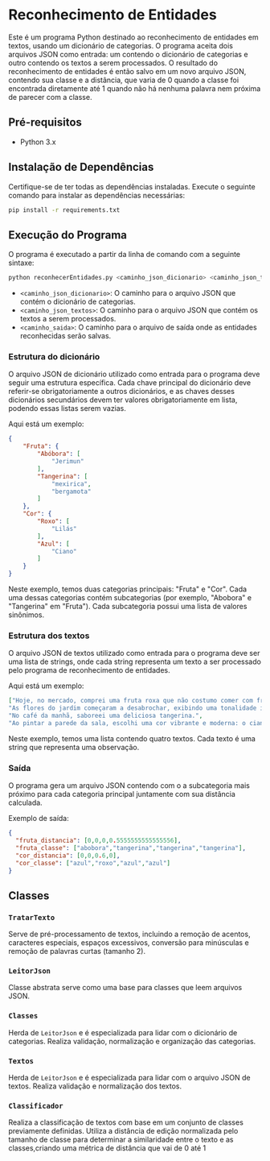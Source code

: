 # Reconhecimento de Entidades

Este é um programa Python destinado ao reconhecimento de entidades em textos, usando um dicionário de categorias. O programa aceita dois arquivos JSON como entrada: um contendo o dicionário de categorias e outro contendo os textos a serem processados. O resultado do reconhecimento de entidades é então salvo em um novo arquivo JSON, contendo sua classe e a distância, que varia de 0 quando a classe foi encontrada diretamente até 1 quando não há nenhuma palavra nem próxima de parecer com a classe.

## Pré-requisitos
- Python 3.x


## Instalação de Dependências
Certifique-se de ter todas as dependências instaladas. Execute o seguinte comando para instalar as dependências necessárias:

```bash
pip install -r requirements.txt
```

## Execução do Programa
O programa é executado a partir da linha de comando com a seguinte sintaxe:

```bash
python reconhecerEntidades.py <caminho_json_dicionario> <caminho_json_textos> <caminho_saida>
```

- `<caminho_json_dicionario>`: O caminho para o arquivo JSON que contém o dicionário de categorias.
- `<caminho_json_textos>`: O caminho para o arquivo JSON que contém os textos a serem processados.
- `<caminho_saida>`: O caminho para o arquivo de saída onde as entidades reconhecidas serão salvas.

### Estrutura do dicionário

O arquivo JSON de dicionário utilizado como entrada para o programa deve seguir uma estrutura específica. Cada chave principal do dicionário deve referir-se obrigatoriamente a outros dicionários, e as chaves desses dicionários secundários devem ter valores obrigatoriamente em lista, podendo essas listas serem vazias.

Aqui está um exemplo:

```json
{
    "Fruta": {
        "Abóbora": [
            "Jerimun"
        ],
        "Tangerina": [
            "mexirica",
            "bergamota"
        ]
    },
    "Cor": {
        "Roxo": [
            "Lilás"
        ],
        "Azul": [
            "Ciano"
        ]
    }
}
```

Neste exemplo, temos duas categorias principais: "Fruta" e "Cor". Cada uma dessas categorias contém subcategorias (por exemplo, "Abobora" e "Tangerina" em "Fruta"). Cada subcategoria possui uma lista de valores sinônimos.

### Estrutura dos textos

O arquivo JSON de textos utilizado como entrada para o programa deve ser uma lista de strings, onde cada string representa um texto a ser processado pelo programa de reconhecimento de entidades.

Aqui está um exemplo:

```json
["Hoje, no mercado, comprei uma fruta roxa que não costumo comer com frequência: a abóbora azul.",
"As flores do jardim começaram a desabrochar, exibindo uma tonalidade incrível de lilás de uma tangerina.",
"No café da manhã, saboreei uma deliciosa tangerina.",
"Ao pintar a parede da sala, escolhi uma cor vibrante e moderna: o ciano"]

```

Neste exemplo, temos uma lista contendo quatro textos. Cada texto é uma string que representa uma observação.


### Saída
O programa gera um arquivo JSON contendo com o a subcategoria mais próximo para cada categoria principal juntamente com sua distância calculada.

Exemplo de saída:
```json
{
  "fruta_distancia": [0,0,0,0.5555555555555556],
  "fruta_classe": ["abobora","tangerina","tangerina","tangerina"],
  "cor_distancia": [0,0,0.6,0],
  "cor_classe": ["azul","roxo","azul","azul"]
}
```

## Classes



### `TratarTexto`
Serve de pré-processamento de textos, incluindo a remoção de acentos, caracteres especiais, espaços excessivos, conversão para minúsculas e remoção de palavras curtas (tamanho 2).


### `LeitorJson`
Classe abstrata serve como uma base para classes que leem arquivos JSON.

### `Classes`
Herda de `LeitorJson` e é especializada para lidar com o dicionário de categorias. Realiza validação, normalização e organização das categorias.

### `Textos`
Herda de `LeitorJson` e é especializada para lidar com o arquivo JSON de textos. Realiza validação e normalização dos textos.

### `Classificador`
Realiza a classificação de textos com base em um conjunto de classes previamente definidas. Utiliza a distância de edição normalizada pelo tamanho de classe para determinar a similaridade entre o texto e as classes,criando uma métrica de distância que vai de 0 até 1
